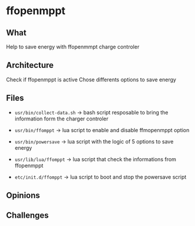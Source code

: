# ffopenmppt
 
## What

Help to save energy with ffopenmmpt charge controler

## Architecture

Check if ffopenmppt is active
Chose differents options to save energy

## Files

- `usr/bin/collect-data.sh` -> bash script resposable to bring the information form the charger controler

- `usr/bin/ffomppt` -> lua script to enable and disable ffmopenmppt option

- `usr/bin/powersave` -> lua script with the logic of 5 options to save energy

- `usr/lib/lua/ffomppt` -> lua script that check the informations from ffopenmppt

- `etc/init.d/ffomppt` -> lua script to boot and stop the powersave script


## Opinions


## Challenges
